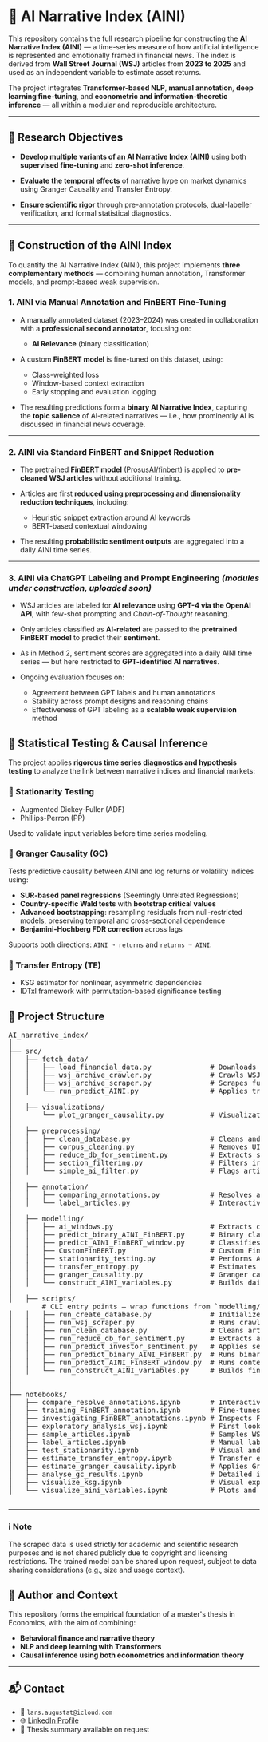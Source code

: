 # 🧠 AI Narrative Index (AINI)

This repository contains the full research pipeline for constructing the **AI Narrative Index (AINI)** — a time-series measure of how artificial intelligence is represented and emotionally framed in financial news. The index is derived from **Wall Street Journal (WSJ)** articles from **2023 to 2025** and used as an independent variable to estimate asset returns.

The project integrates **Transformer-based NLP**, **manual annotation**, **deep learning fine-tuning**, and **econometric and information-theoretic inference** — all within a modular and reproducible architecture.

---

## 🎯 Research Objectives

- **Develop multiple variants of an AI Narrative Index (AINI)** using both **supervised fine-tuning** and **zero-shot inference**.

- **Evaluate the temporal effects** of narrative hype on market dynamics using Granger Causality and Transfer Entropy.

- **Ensure scientific rigor** through pre-annotation protocols, dual-labeller verification, and formal statistical diagnostics.

---

## 🧩 Construction of the AINI Index

To quantify the AI Narrative Index (AINI), this project implements **three complementary methods** — combining human annotation, Transformer models, and prompt-based weak supervision.

### 1. AINI via Manual Annotation and FinBERT Fine-Tuning

- A manually annotated dataset (2023–2024) was created in collaboration with a **professional second annotator**, focusing on:
  - **AI Relevance** (binary classification)  

- A custom **FinBERT model** is fine-tuned on this dataset, using:
  - Class-weighted loss  
  - Window-based context extraction  
  - Early stopping and evaluation logging

- The resulting predictions form a **binary AI Narrative Index**, capturing the **topic salience** of AI-related narratives — i.e., how prominently AI is discussed in financial news coverage.

---

### 2. AINI via Standard FinBERT and Snippet Reduction

- The pretrained **FinBERT model** ([ProsusAI/finbert](https://huggingface.co/ProsusAI/finbert)) is applied to **pre-cleaned WSJ articles** without additional training.

- Articles are first **reduced using preprocessing and dimensionality reduction techniques**, including:
  - Heuristic snippet extraction around AI keywords  
  - BERT-based contextual windowing

- The resulting **probabilistic sentiment outputs** are aggregated into a daily AINI time series.

---

### 3. AINI via ChatGPT Labeling and Prompt Engineering *(modules under construction, uploaded soon)*

- WSJ articles are labeled for **AI relevance** using **GPT-4 via the OpenAI API**, with few-shot prompting and *Chain-of-Thought* reasoning.

- Only articles classified as **AI-related** are passed to the **pretrained FinBERT model** to predict their **sentiment**.

- As in Method 2, sentiment scores are aggregated into a daily AINI time series — but here restricted to **GPT-identified AI narratives**.

- Ongoing evaluation focuses on:
  - Agreement between GPT labels and human annotations  
  - Stability across prompt designs and reasoning chains  
  - Effectiveness of GPT labeling as a **scalable weak supervision** method

## 📐 Statistical Testing & Causal Inference

The project applies **rigorous time series diagnostics and hypothesis testing** to analyze the link between narrative indices and financial markets:

### 🔬 Stationarity Testing

- Augmented Dickey-Fuller (ADF)
- Phillips-Perron (PP)

Used to validate input variables before time series modeling.

### 🔁 Granger Causality (GC)

Tests predictive causality between AINI and log returns or volatility indices using:

- **SUR-based panel regressions** (Seemingly Unrelated Regressions)
- **Country-specific Wald tests** with **bootstrap critical values**
- **Advanced bootstrapping**: resampling residuals from null-restricted models, preserving temporal and cross-sectional dependence
- **Benjamini-Hochberg FDR correction** across lags

Supports both directions: `AINI ➝ returns` and `returns ➝ AINI`.

### 🔄 Transfer Entropy (TE)

- KSG estimator for nonlinear, asymmetric dependencies
- IDTxl framework with permutation-based significance testing

## 📁 Project Structure

<pre>
AI_narrative_index/
│
├── src/
│   ├── fetch_data/
│   │   ├── load_financial_data.py              # Downloads and prepares financial market data
│   │   ├── wsj_archive_crawler.py              # Crawls WSJ archive pages to collect article URLs
│   │   ├── wsj_archive_scraper.py              # Scrapes full article content from collected WSJ URLs
│   │   └── run_predict_AINI.py                 # Applies trained AINI model to WSJ text for predictions
│     
│   ├── visualizations/
│       └── plot_granger_causality.py           # Visualization of Granger causality outputs
│  
│   ├── preprocessing/
│   │   ├── clean_database.py                   # Cleans and filters articles by section, length, and duplicates
│   │   ├── corpus_cleaning.py                  # Removes UI/meta elements from WSJ article text
│   │   ├── reduce_db_for_sentiment.py          # Extracts subset of articles for sentiment prediction
│   │   ├── section_filtering.py                # Filters irrelevant WSJ sections from database
│   │   └── simple_ai_filter.py                 # Flags articles that mention AI-related terms
│   
│   ├── annotation/
│   │   ├── comparing_annotations.py            # Resolves annotation disagreements between author and second coder
│   │   └── label_articles.py                   # Interactive annotation tool for AI relevance and hype
│
│   ├── modelling/
│   │   ├── ai_windows.py                       # Extracts context-aware text snippets based on AI keywords
│   │   ├── predict_binary_AINI_FinBERT.py      # Binary classification (AI-related or not) using custom FinBERT
│   │   ├── predict_AINI_FinBERT_window.py      # Classifies AI relevance with windowed context
│   │   ├── CustomFinBERT.py                    # Custom FinBERT model with dropout and class weights
│   │   ├── stationarity_testing.py             # Performs ADF and PP tests for time series stationarity
│   │   ├── transfer_entropy.py                 # Estimates Transfer Entropy between AINI and financial variables
│   │   ├── granger_causality.py                # Granger causality with heteroskedasticity-aware bootstrapping
│   │   └── construct_AINI_variables.py         # Builds daily AINI index with normalization, EMA, growth etc.
│
│   ├── scripts/
        # CLI entry points — wrap functions from `modelling/`, `preprocessing/`, and `fetch_data/`
│   │   ├── run_create_database.py              # Initializes article database schema and structure
│   │   ├── run_wsj_scraper.py                  # Runs crawler and scraper for WSJ articles
│   │   ├── run_clean_database.py               # Cleans article databases by year
│   │   ├── run_reduce_db_for_sentiment.py      # Extracts articles suitable for sentiment analysis
│   │   ├── run_predict_investor_sentiment.py   # Applies sentiment prediction using standard FinBERT
│   │   ├── run_predict_binary_AINI_FinBERT.py  # Runs binary classification pipeline on WSJ articles
│   │   ├── run_predict_AINI_FinBERT_window.py  # Runs context-aware classification on snippets
│   │   └── run_construct_AINI_variables.py     # Builds final AINI index file for modeling
│   
│
├── notebooks/
│   ├── compare_resolve_annotations.ipynb       # Interactive resolution of annotation disagreements
│   ├── training_FinBERT_annotation.ipynb       # Fine-tunes FinBERT on binary AI-relatedness annotations
│   ├── investigating_FinBERT_annotations.ipynb # Inspects FinBERT predictions across multiple configurations
│   ├── exploratory_analysis_wsj.ipynb          # First look into WSJ article dataset and structure
│   ├── sample_articles.ipynb                   # Samples WSJ articles for manual annotation
│   ├── label_articles.ipynb                    # Manual labeling of AI and hype annotations
│   ├── test_stationarity.ipynb                 # Visual and statistical tests of time series stationarity
│   ├── estimate_transfer_entropy.ipynb         # Transfer entropy analysis for causal relationships
│   ├── estimate_granger_causality.ipynb        # Applies Granger causality to AINI and financial data
│   ├── analyse_gc_results.ipynb                # Detailed inspection and plotting of GC outcomes
│   ├── visualize_ksg.ipynb                     # Visual explanation of the Kraskov estimator (TE)
│   └── visualize_aini_variables.ipynb          # Plots and explores AINI index dynamics``` 

</pre>
---

### ℹ️ Note

The scraped data is used strictly for academic and scientific research purposes and is not shared publicly due to copyright and licensing restrictions.
The trained model can be shared upon request, subject to data sharing considerations (e.g., size and usage context).

## 💼 Author and Context

This repository forms the empirical foundation of a master's thesis in Economics, with the aim of combining:

- **Behavioral finance and narrative theory**
- **NLP and deep learning with Transformers**
- **Causal inference using both econometrics and information theory**

---

## 📬 Contact

- 📧 `lars.augustat@icloud.com`
- 🌐 [LinkedIn Profile](https://www.linkedin.com/in/lars-augustat/)
- 📄 Thesis summary available on request
